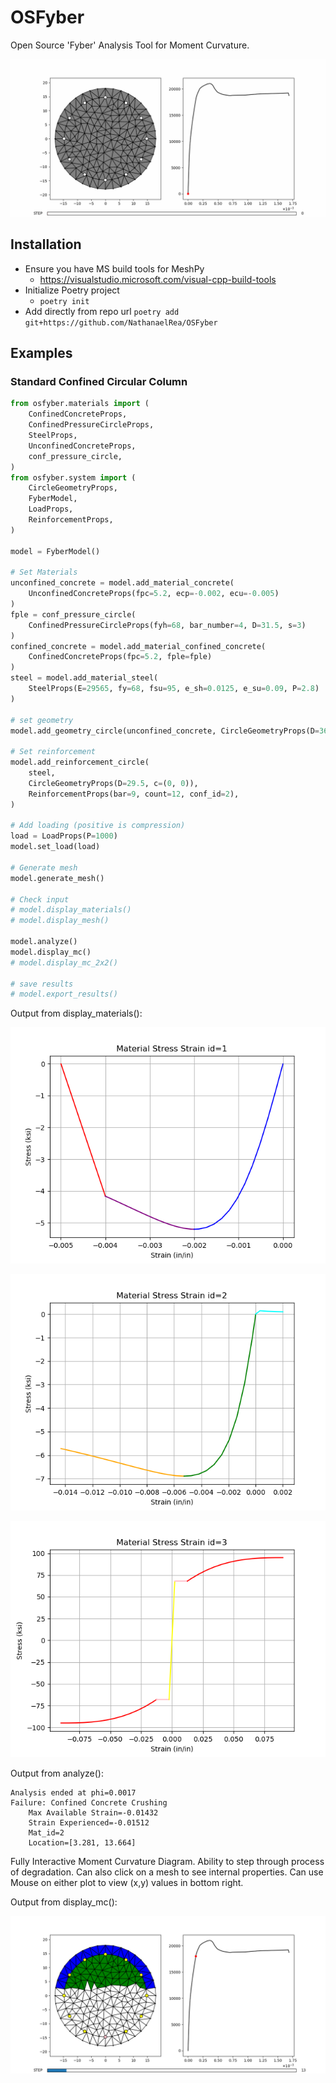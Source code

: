 # OSFyber

Open Source 'Fyber' Analysis Tool for Moment Curvature.

![Example 1 MC Scrub](Pics/Example_1_Scrub.gif)

## Installation

- Ensure you have MS build tools for MeshPy
  - <https://visualstudio.microsoft.com/visual-cpp-build-tools>
- Initialize Poetry project
  - `poetry init`
- Add directly from repo url
  `poetry add git+https://github.com/NathanaelRea/OSFyber`

## Examples

### Standard Confined Circular Column

```python
from osfyber.materials import (
    ConfinedConcreteProps,
    ConfinedPressureCircleProps,
    SteelProps,
    UnconfinedConcreteProps,
    conf_pressure_circle,
)
from osfyber.system import (
    CircleGeometryProps,
    FyberModel,
    LoadProps,
    ReinforcementProps,
)

model = FyberModel()

# Set Materials
unconfined_concrete = model.add_material_concrete(
    UnconfinedConcreteProps(fpc=5.2, ecp=-0.002, ecu=-0.005)
)
fple = conf_pressure_circle(
    ConfinedPressureCircleProps(fyh=68, bar_number=4, D=31.5, s=3)
)
confined_concrete = model.add_material_confined_concrete(
    ConfinedConcreteProps(fpc=5.2, fple=fple)
)
steel = model.add_material_steel(
    SteelProps(E=29565, fy=68, fsu=95, e_sh=0.0125, e_su=0.09, P=2.8)
)

# set geometry
model.add_geometry_circle(unconfined_concrete, CircleGeometryProps(D=36, c=(0, 0)))

# Set reinforcement
model.add_reinforcement_circle(
    steel,
    CircleGeometryProps(D=29.5, c=(0, 0)),
    ReinforcementProps(bar=9, count=12, conf_id=2),
)

# Add loading (positive is compression)
load = LoadProps(P=1000)
model.set_load(load)

# Generate mesh
model.generate_mesh()

# Check input
# model.display_materials()
# model.display_mesh()

model.analyze()
model.display_mc()
# model.display_mc_2x2()

# save results
# model.export_results()
```

Output from display_materials():

![Example 1 Material Unconfined Concrete](Pics/Example_1_Mat_1.png)

![Example 1 Material Confined Concrete](Pics/Example_1_Mat_2.png)

![Example 1 Material Steel](Pics/Example_1_Mat_3.png)

Output from analyze():

```text
Analysis ended at phi=0.0017
Failure: Confined Concrete Crushing
    Max Available Strain=-0.01432
    Strain Experienced=-0.01512
    Mat_id=2
    Location=[3.281, 13.664]
```

Fully Interactive Moment Curvature Diagram. Ability to step through process of degradation. Can also click on a mesh to see internal properties. Can use Mouse on either plot to view (x,y) values in bottom right.

Output from display_mc():

![Example 1 Disp Mc](Pics/Example_1_Disp_MC.png)
